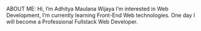ABOUT ME:
Hi, I’m Adhitya Maulana Wijaya
I’m interested in Web Development, I’m currently learning Front-End Web technologies.
One day I will become a Professional Fullstack Web Developer.
<!---
AdhityaMaulana11/AdhityaMaulana11 is a ✨ special ✨ repository because its `README.md` (this file) appears on your GitHub profile.
You can click the Preview link to take a look at your changes.
--->

